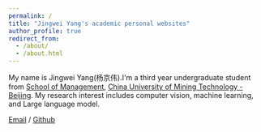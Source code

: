 ```yaml
---
permalink: /
title: "Jingwei Yang's academic personal websites"
author_profile: true
redirect_from: 
  - /about/
  - /about.html
---
```


My name is Jingwei Yang(杨京伟).I'm a third year undergraduate student from [School of Management](https://glxy.cumtb.edu.cn/), [China University of Mining Technology - Beijing](https://www.cumtb.edu.cn/). My research interest includes computer vision, machine learning, and Large language model.

[Email](2210570529@student.cumtb.edu.cn) / [Github](https://github.com/Jankinwei) 

